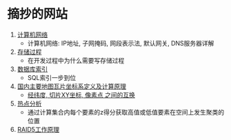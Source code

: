 # 摘抄的网站

1. [计算机网络](http://www.cnblogs.com/iceJava/p/5372033.html)
    - 计算机网络: IP地址, 子网掩码, 网段表示法, 默认网关, DNS服务器详解
1. [存储过程](http://www.cnblogs.com/doudouxiaoye/p/5804467.html)
    - 在开发过程中为什么需要写存储过程
1. [数据库索引](http://www.cnblogs.com/AK2012/archive/2013/01/04/2844283.html)
    - SQL索引一步到位
1. [国内主要地图瓦片坐标系定义及计算原理](https://github.com/CntChen/tile-lnglat-transform)
    - [经纬度, 切片XY坐标, 像素点 之间的互换](/Lib/tile2lonlat.py)
2. [热点分析](http://desktop.arcgis.com/zh-cn/arcmap/10.3/tools/spatial-statistics-toolbox/h-how-hot-spot-analysis-getis-ord-gi-spatial-stati.htm)
    - 通过计算集合内每个要素的z得分获取高值或低值要素在空间上发生聚类的位置
3. [RAID5工作原理](http://www.elecfans.com/baike/zhujipeijian/yingpang/20100329212286.html)